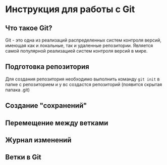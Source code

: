 # Инструкция для работы с Git

## Что такое Git?
Git - это одна из реализаций распределенных систем контроля версий, имеющая как и локальные, так и удаленные репозитории. Является самой популярной реализацией систем контроля версий в мире.
## Подготовка репозитория
Для создания репозитория необходимо выполнить команду `git init` в папке с репозиторием и у вс создастся репозиторий (появится скрытая папака .git)
## Создание "сохранений"

## Перемещение между ветками

## Журнал изменений

## Ветки в Git
